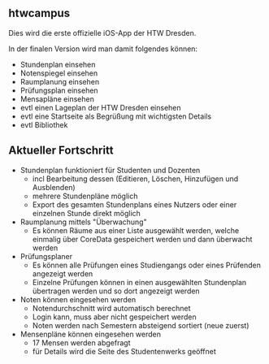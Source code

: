 ## htwcampus
Dies wird die erste offizielle iOS-App der HTW Dresden.

In der finalen Version wird man damit folgendes können:

- Stundenplan einsehen
- Notenspiegel einsehen
- Raumplanung einsehen
- Prüfungsplan einsehen
- Mensapläne einsehen
- evtl einen Lageplan der HTW Dresden einsehen
- evtl eine Startseite als Begrüßung mit wichtigsten Details
- evtl Bibliothek

## Aktueller Fortschritt

- Stundenplan funktioniert für Studenten und Dozenten
	- incl Bearbeitung dessen (Editieren, Löschen, Hinzufügen und Ausblenden)
	- mehrere Stundenpläne möglich
	- Export des gesamten Stundenplans eines Nutzers oder einer einzelnen Stunde direkt möglich
- Raumplanung mittels "Überwachung"
	- Es können Räume aus einer Liste ausgewählt werden, welche einmalig über CoreData gespeichert werden und dann überwacht werden
- Prüfungsplaner
	- Es können alle Prüfungen eines Studiengangs oder eines Prüfenden angezeigt werden
	- Einzelne Prüfungen können in einen ausgewählten Stundenplan übertragen werden und so dort angezeigt werden
- Noten können eingesehen werden
	- Notendurchschnitt wird automatisch berechnet
	- Login kann, muss aber nicht gespeichert werden
	- Noten werden nach Semestern absteigend sortiert (neue zuerst)
- Mensenpläne können eingesehen werden
	- 17 Mensen werden abgefragt
	- für Details wird die Seite des Studentenwerks geöffnet

